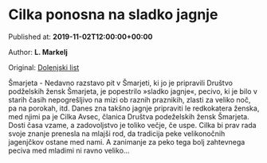 
# Cilka ponosna na sladko jagnje

Published at: **2019-11-02T12:00:00+00:00**

Author: **L. Markelj**

Original: [Dolenjski list](https://www.dolenjskilist.si/2019/11/02/227897/novice/dolenjska/Cilka_ponosna_na_sladko_jagnje/)

Šmarjeta - Nedavno razstavo pit v Šmarjeti, ki jo je pripravili Društvo podželskih žensk Šmarjeta, je popestrilo »sladko jagnje«, pecivo, ki je bilo v starih časih nepogrešljivo na mizi ob raznih praznikih, zlasti za veliko noč, pa na porokah, itd.
Danes zna takšno jagnje pripraviti le redkokatera ženska, med njimi pa je Cilka Avsec, članica Društva podeželskih žensk Šmarjeta. Dosti časa vzame, a zadovoljstvo je toliko večje, če uspe. Cilka bi prav rada svoje znanje prenesla na mlajši rod, da tradicija peke velikonočnih jagenjčkov ostane med nami. A zanimanje za peko tega bolj zahtevnega peciva med mladimi ni ravno veliko...
